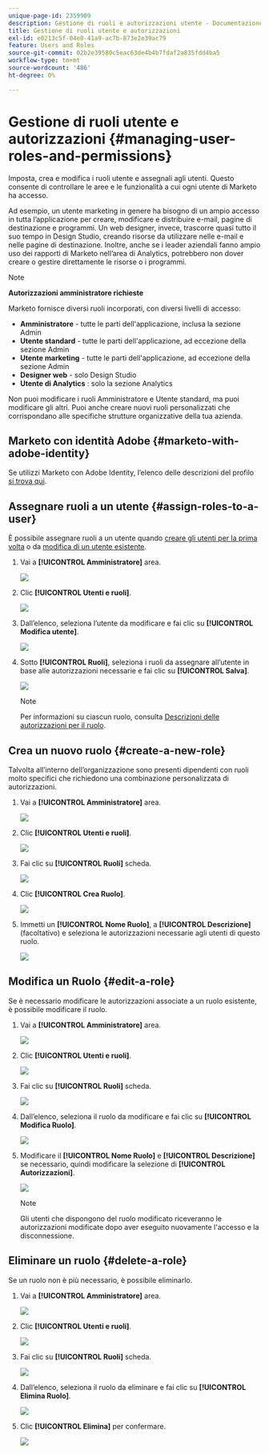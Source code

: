 ```yaml
---
unique-page-id: 2359909
description: Gestione di ruoli e autorizzazioni utente - Documentazione di Marketo - Documentazione del prodotto
title: Gestione di ruoli utente e autorizzazioni
exl-id: e0213c5f-04e0-41a9-ac7b-873e2e39ac79
feature: Users and Roles
source-git-commit: 02b2e39580c5eac63de4b4b7fdaf2a835fdd4ba5
workflow-type: tm+mt
source-wordcount: '486'
ht-degree: 0%

---
```


# Gestione di ruoli utente e autorizzazioni {#managing-user-roles-and-permissions}

Imposta, crea e modifica i ruoli utente e assegnali agli utenti. Questo consente di controllare le aree e le funzionalità a cui ogni utente di Marketo ha accesso.

Ad esempio, un utente marketing in genere ha bisogno di un ampio accesso in tutta l’applicazione per creare, modificare e distribuire e-mail, pagine di destinazione e programmi. Un web designer, invece, trascorre quasi tutto il suo tempo in Design Studio, creando risorse da utilizzare nelle e-mail e nelle pagine di destinazione. Inoltre, anche se i leader aziendali fanno ampio uso dei rapporti di Marketo nell’area di Analytics, potrebbero non dover creare o gestire direttamente le risorse o i programmi.

>[!NOTE]
>
>**Autorizzazioni amministratore richieste**

Marketo fornisce diversi ruoli incorporati, con diversi livelli di accesso:

* **Amministratore** - tutte le parti dell&#39;applicazione, inclusa la sezione Admin
* **Utente standard** - tutte le parti dell&#39;applicazione, ad eccezione della sezione Admin
* **Utente marketing** - tutte le parti dell&#39;applicazione, ad eccezione della sezione Admin
* **Designer web** - solo Design Studio
* **Utente di Analytics** : solo la sezione Analytics

Non puoi modificare i ruoli Amministratore e Utente standard, ma puoi modificare gli altri. Puoi anche creare nuovi ruoli personalizzati che corrispondano alle specifiche strutture organizzative della tua azienda.

## Marketo con identità Adobe {#marketo-with-adobe-identity}

Se utilizzi Marketo con Adobe Identity, l’elenco delle descrizioni del profilo [si trova qui](/help/marketo/product-docs/administration/marketo-with-adobe-identity/adobe-identity-management-overview.md#profile-levels).

## Assegnare ruoli a un utente {#assign-roles-to-a-user}

È possibile assegnare ruoli a un utente quando [creare gli utenti per la prima volta](/help/marketo/product-docs/administration/users-and-roles/create-delete-edit-and-change-a-user-role.md) o da [modifica di un utente esistente](/help/marketo/product-docs/administration/users-and-roles/managing-marketo-users.md).

1. Vai a **[!UICONTROL Amministratore]** area.

   ![](assets/managing-user-roles-and-permissions-1.png)

1. Clic **[!UICONTROL Utenti e ruoli]**.

   ![](assets/managing-user-roles-and-permissions-2.png)

1. Dall’elenco, seleziona l’utente da modificare e fai clic su **[!UICONTROL Modifica utente]**.

   ![](assets/managing-user-roles-and-permissions-3.png)

1. Sotto **[!UICONTROL Ruoli]**, seleziona i ruoli da assegnare all’utente in base alle autorizzazioni necessarie e fai clic su **[!UICONTROL Salva]**.

   ![](assets/managing-user-roles-and-permissions-4.png)

   >[!NOTE]
   >
   >Per informazioni su ciascun ruolo, consulta [Descrizioni delle autorizzazioni per il ruolo](/help/marketo/product-docs/administration/users-and-roles/descriptions-of-role-permissions.md).

## Crea un nuovo ruolo {#create-a-new-role}

Talvolta all’interno dell’organizzazione sono presenti dipendenti con ruoli molto specifici che richiedono una combinazione personalizzata di autorizzazioni.

1. Vai a **[!UICONTROL Amministratore]** area.

   ![](assets/managing-user-roles-and-permissions-5.png)

1. Clic **[!UICONTROL Utenti e ruoli]**.

   ![](assets/managing-user-roles-and-permissions-6.png)

1. Fai clic su **[!UICONTROL Ruoli]** scheda.

   ![](assets/managing-user-roles-and-permissions-7.png)

1. Clic **[!UICONTROL Crea Ruolo]**.

   ![](assets/managing-user-roles-and-permissions-8.png)

1. Immetti un **[!UICONTROL Nome Ruolo]**, a **[!UICONTROL Descrizione]** (facoltativo) e seleziona le autorizzazioni necessarie agli utenti di questo ruolo.

   ![](assets/managing-user-roles-and-permissions-9.png)

## Modifica un Ruolo {#edit-a-role}

Se è necessario modificare le autorizzazioni associate a un ruolo esistente, è possibile modificare il ruolo.

1. Vai a **[!UICONTROL Amministratore]** area.

   ![](assets/managing-user-roles-and-permissions-10.png)

1. Clic **[!UICONTROL Utenti e ruoli]**.

   ![](assets/managing-user-roles-and-permissions-11.png)

1. Fai clic su **[!UICONTROL Ruoli]** scheda.

   ![](assets/managing-user-roles-and-permissions-12.png)

1. Dall’elenco, seleziona il ruolo da modificare e fai clic su **[!UICONTROL Modifica Ruolo]**.

   ![](assets/managing-user-roles-and-permissions-13.png)

1. Modificare il **[!UICONTROL Nome Ruolo]** e **[!UICONTROL Descrizione]** se necessario, quindi modificare la selezione di **[!UICONTROL Autorizzazioni]**.

   ![](assets/managing-user-roles-and-permissions-14.png)

   >[!NOTE]
   >
   >Gli utenti che dispongono del ruolo modificato riceveranno le autorizzazioni modificate dopo aver eseguito nuovamente l&#39;accesso e la disconnessione.

## Eliminare un ruolo {#delete-a-role}

Se un ruolo non è più necessario, è possibile eliminarlo.

1. Vai a **[!UICONTROL Amministratore]** area.

   ![](assets/managing-user-roles-and-permissions-15.png)

1. Clic **[!UICONTROL Utenti e ruoli]**.

   ![](assets/managing-user-roles-and-permissions-16.png)

1. Fai clic su **[!UICONTROL Ruoli]** scheda.

   ![](assets/managing-user-roles-and-permissions-17.png)

1. Dall’elenco, seleziona il ruolo da eliminare e fai clic su **[!UICONTROL Elimina Ruolo]**.

   ![](assets/managing-user-roles-and-permissions-18.png)

1. Clic **[!UICONTROL Elimina]** per confermare.

   ![](assets/managing-user-roles-and-permissions-19.png)
